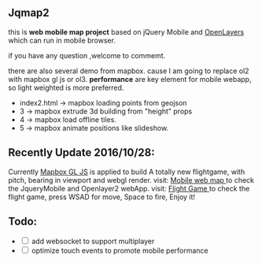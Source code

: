 ## Jqmap2

this is <strong>web mobile map project</strong> based on jQuery Mobile and <a href="http://openlayers.org/">OpenLayers</a> which can run in mobile browser.

if you have any question ,welcome to commemt.

there are also several demo from mapbox. 
cause I am going to replace ol2 with mapbox gl js or ol3.
**performance** are key element for mobile webapp, so light weighted
is more preferred.

- index2.html -> mapbox loading points from geojson
- 3 -> mapbox extrude 3d building from "height" props
- 4 -> mapbox load offline tiles.
- 5 -> mapbox animate positions like slideshow.

## Recently Update 2016/10/28:
Currently <a href="https://www.mapbox.com/mapbox-gl-js/">Mapbox GL JS</a> is applied to build A totally new flightgame, with pitch, bearing in viewport and webgl render.
visit: <a href="http://alex2wong.github.io/Jqmap2/"> Mobile web map </a> to check the JqueryMobile and Openlayer2 webApp.
visit: <a href="http://alex2wong.github.io/Jqmap2/flight.html"> Flight Game </a> to check the flight game, press WSAD for move, Space to fire, Enjoy it!

## Todo:
- <input type="checkbox" id="multi" /> add websocket to support multiplayer
- <input type="checkbox" id="touch" /> optimize touch events to promote mobile performance
